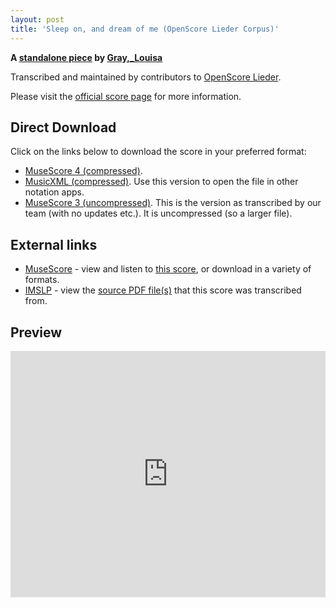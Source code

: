 ```yaml
---
layout: post
title: 'Sleep on, and dream of me (OpenScore Lieder Corpus)'
---
```


__A [standalone piece](https://fourscoreandmore.org/OpenScore/Gray%2C_Louisa/_/) by [Gray,_Louisa](https://fourscoreandmore.org/OpenScore/Gray%2C_Louisa)__

Transcribed and maintained by contributors to [OpenScore Lieder].

Please visit the [official score page] for more information.

[official score page]: https://musescore.com/openscore-lieder-corpus/scores/6620571
[OpenScore Lieder]: https://musescore.com/openscore-lieder-corpus

## Direct Download

Click on the links below to download the score in your preferred format:
- [MuseScore 4 (compressed)](https://fourscoreandmore.org/OpenScore/Gray%2C_Louisa/_/Sleep_on%2C_and_dream_of_me.mscz).
- [MusicXML (compressed)](https://fourscoreandmore.org/OpenScore/Gray%2C_Louisa/_/Sleep_on%2C_and_dream_of_me.mxl). Use this version to open the file in other notation apps.
- [MuseScore 3 (uncompressed)](https://raw.githubusercontent.com/OpenScore/Lieder/refs/heads/main/scores/Gray%2C_Louisa/_/Sleep_on%2C_and_dream_of_me/lc6620571.mscx). This is the version as transcribed by our team (with no updates etc.). It is uncompressed (so a larger file).

## External links

- [MuseScore] - view and listen to [this score][MuseScore], or download in a variety of formats.
- [IMSLP] - view the [source PDF file(s)][IMSLP] that this score was transcribed from.

[MuseScore]: https://musescore.com/score/6620571
[IMSLP]: https://imslp.org/wiki/Special:ReverseLookup/676491

## Preview

<iframe width="100%" height="394" src="https://musescore.com/openscore-lieder-corpus/scores/6620571/embed" frameborder="0" allowfullscreen allow="autoplay; fullscreen"></iframe>
